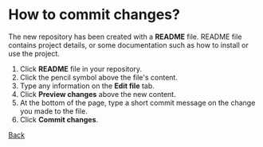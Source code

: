 # How to commit changes?

The new repository has been created with a **README** file. README file contains project details, or some documentation such as how to install or use the project. 

1. Click **README** file in your repository.
2. Click the pencil symbol above the file's content.
3. Type any information on the **Edit file** tab.
4. Click **Preview changes** above the new content.
5. At the bottom of the page, type a short commit message on the change you made to the file.
6. Click **Commit changes**.

[Back](./General.md)